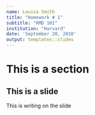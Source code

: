 ```yaml
---
name: Louisa Smith
title: "Homework # 1"
subtitle: "RMD 101"
institution: "Harvard"
date: 'September 20, 2018'
output: templates::slides
---
```


# This is a section

## This is a slide
This is writing on the slide
